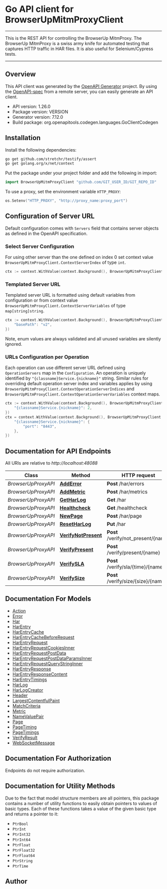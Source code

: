 # Go API client for BrowserUpMitmProxyClient

___
This is the REST API for controlling the BrowserUp MitmProxy.
The BrowserUp MitmProxy is a swiss army knife for automated testing that
captures HTTP traffic in HAR files. It is also useful for Selenium/Cypress tests.
___


## Overview
This API client was generated by the [OpenAPI Generator](https://openapi-generator.tech) project.  By using the [OpenAPI-spec](https://www.openapis.org/) from a remote server, you can easily generate an API client.

- API version: 1.26.0
- Package version: VERSION
- Generator version: 7.12.0
- Build package: org.openapitools.codegen.languages.GoClientCodegen

## Installation

Install the following dependencies:

```sh
go get github.com/stretchr/testify/assert
go get golang.org/x/net/context
```

Put the package under your project folder and add the following in import:

```go
import BrowserUpMitmProxyClient "github.com/GIT_USER_ID/GIT_REPO_ID"
```

To use a proxy, set the environment variable `HTTP_PROXY`:

```go
os.Setenv("HTTP_PROXY", "http://proxy_name:proxy_port")
```

## Configuration of Server URL

Default configuration comes with `Servers` field that contains server objects as defined in the OpenAPI specification.

### Select Server Configuration

For using other server than the one defined on index 0 set context value `BrowserUpMitmProxyClient.ContextServerIndex` of type `int`.

```go
ctx := context.WithValue(context.Background(), BrowserUpMitmProxyClient.ContextServerIndex, 1)
```

### Templated Server URL

Templated server URL is formatted using default variables from configuration or from context value `BrowserUpMitmProxyClient.ContextServerVariables` of type `map[string]string`.

```go
ctx := context.WithValue(context.Background(), BrowserUpMitmProxyClient.ContextServerVariables, map[string]string{
	"basePath": "v2",
})
```

Note, enum values are always validated and all unused variables are silently ignored.

### URLs Configuration per Operation

Each operation can use different server URL defined using `OperationServers` map in the `Configuration`.
An operation is uniquely identified by `"{classname}Service.{nickname}"` string.
Similar rules for overriding default operation server index and variables applies by using `BrowserUpMitmProxyClient.ContextOperationServerIndices` and `BrowserUpMitmProxyClient.ContextOperationServerVariables` context maps.

```go
ctx := context.WithValue(context.Background(), BrowserUpMitmProxyClient.ContextOperationServerIndices, map[string]int{
	"{classname}Service.{nickname}": 2,
})
ctx = context.WithValue(context.Background(), BrowserUpMitmProxyClient.ContextOperationServerVariables, map[string]map[string]string{
	"{classname}Service.{nickname}": {
		"port": "8443",
	},
})
```

## Documentation for API Endpoints

All URIs are relative to *http://localhost:48088*

Class | Method | HTTP request | Description
------------ | ------------- | ------------- | -------------
*BrowserUpProxyAPI* | [**AddError**](docs/BrowserUpProxyAPI.md#adderror) | **Post** /har/errors | 
*BrowserUpProxyAPI* | [**AddMetric**](docs/BrowserUpProxyAPI.md#addmetric) | **Post** /har/metrics | 
*BrowserUpProxyAPI* | [**GetHarLog**](docs/BrowserUpProxyAPI.md#getharlog) | **Get** /har | 
*BrowserUpProxyAPI* | [**Healthcheck**](docs/BrowserUpProxyAPI.md#healthcheck) | **Get** /healthcheck | 
*BrowserUpProxyAPI* | [**NewPage**](docs/BrowserUpProxyAPI.md#newpage) | **Post** /har/page | 
*BrowserUpProxyAPI* | [**ResetHarLog**](docs/BrowserUpProxyAPI.md#resetharlog) | **Put** /har | 
*BrowserUpProxyAPI* | [**VerifyNotPresent**](docs/BrowserUpProxyAPI.md#verifynotpresent) | **Post** /verify/not_present/{name} | 
*BrowserUpProxyAPI* | [**VerifyPresent**](docs/BrowserUpProxyAPI.md#verifypresent) | **Post** /verify/present/{name} | 
*BrowserUpProxyAPI* | [**VerifySLA**](docs/BrowserUpProxyAPI.md#verifysla) | **Post** /verify/sla/{time}/{name} | 
*BrowserUpProxyAPI* | [**VerifySize**](docs/BrowserUpProxyAPI.md#verifysize) | **Post** /verify/size/{size}/{name} | 


## Documentation For Models

 - [Action](docs/Action.md)
 - [Error](docs/Error.md)
 - [Har](docs/Har.md)
 - [HarEntry](docs/HarEntry.md)
 - [HarEntryCache](docs/HarEntryCache.md)
 - [HarEntryCacheBeforeRequest](docs/HarEntryCacheBeforeRequest.md)
 - [HarEntryRequest](docs/HarEntryRequest.md)
 - [HarEntryRequestCookiesInner](docs/HarEntryRequestCookiesInner.md)
 - [HarEntryRequestPostData](docs/HarEntryRequestPostData.md)
 - [HarEntryRequestPostDataParamsInner](docs/HarEntryRequestPostDataParamsInner.md)
 - [HarEntryRequestQueryStringInner](docs/HarEntryRequestQueryStringInner.md)
 - [HarEntryResponse](docs/HarEntryResponse.md)
 - [HarEntryResponseContent](docs/HarEntryResponseContent.md)
 - [HarEntryTimings](docs/HarEntryTimings.md)
 - [HarLog](docs/HarLog.md)
 - [HarLogCreator](docs/HarLogCreator.md)
 - [Header](docs/Header.md)
 - [LargestContentfulPaint](docs/LargestContentfulPaint.md)
 - [MatchCriteria](docs/MatchCriteria.md)
 - [Metric](docs/Metric.md)
 - [NameValuePair](docs/NameValuePair.md)
 - [Page](docs/Page.md)
 - [PageTiming](docs/PageTiming.md)
 - [PageTimings](docs/PageTimings.md)
 - [VerifyResult](docs/VerifyResult.md)
 - [WebSocketMessage](docs/WebSocketMessage.md)


## Documentation For Authorization

Endpoints do not require authorization.


## Documentation for Utility Methods

Due to the fact that model structure members are all pointers, this package contains
a number of utility functions to easily obtain pointers to values of basic types.
Each of these functions takes a value of the given basic type and returns a pointer to it:

* `PtrBool`
* `PtrInt`
* `PtrInt32`
* `PtrInt64`
* `PtrFloat`
* `PtrFloat32`
* `PtrFloat64`
* `PtrString`
* `PtrTime`

## Author



